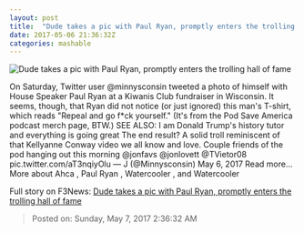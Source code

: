```yaml
---
layout: post
title:  "Dude takes a pic with Paul Ryan, promptly enters the trolling hall of fame"
date: 2017-05-06 21:36:32Z
categories: mashable
---
```


![Dude takes a pic with Paul Ryan, promptly enters the trolling hall of fame](http://i.amz.mshcdn.com/wQDPBHKM7-WKgWpvnoNDCcgctK0=/1200x630/2017%2F05%2F06%2F8c%2F51cf1025b1c64f25bf356bc11bd10e92.9474b.png)

On Saturday, Twitter user @minnysconsin tweeted a photo of himself with House Speaker Paul Ryan at a Kiwanis Club fundraiser in Wisconsin. It seems, though, that Ryan did not notice (or just ignored) this man's T-shirt, which reads "Repeal and go f*ck yourself." (It's from the Pod Save America podcast merch page, BTW.) SEE ALSO: I am Donald Trump's history tutor and everything is going great The end result? A solid troll reminiscent of that Kellyanne Conway video we all know and love. Couple friends of the pod hanging out this morning @jonfavs @jonlovett @TVietor08 pic.twitter.com/aT3nqiyOlu — J (@Minnysconsin) May 6, 2017 Read more... More about Ahca , Paul Ryan , Watercooler , and Watercooler


Full story on F3News: [Dude takes a pic with Paul Ryan, promptly enters the trolling hall of fame](http://www.f3nws.com/n/4kQYFG)

> Posted on: Sunday, May 7, 2017 2:36:32 AM
